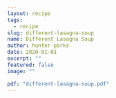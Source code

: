 ```yaml
---
layout: recipe
tags:
  - recipe
slug: different-lasagna-soup
name: Different Lasagna Soup
author: hunter-parks
date: 2020-01-01
excerpt: ""
featured: false
image: ""

pdf: "different-lasagna-soup.pdf"
---
```


